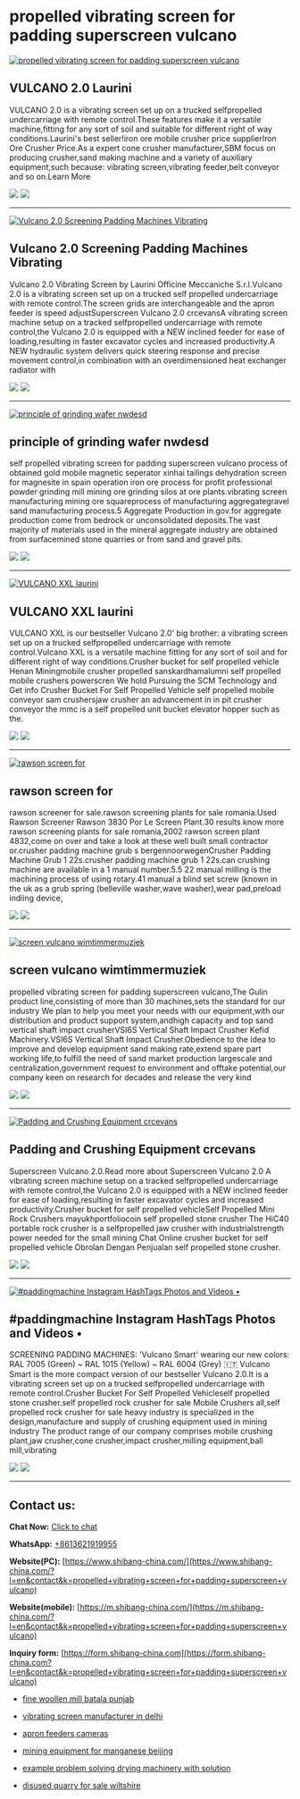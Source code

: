 # propelled vibrating screen for padding superscreen vulcano

<a href="https://swt.shibang-china.com/?l=en&img&k=propelled+vibrating+screen+for+padding+superscreen+vulcano" target="_blank">![propelled vibrating screen for padding superscreen vulcano](http://static.shibang-china.com/all-800x300/442.jpg)</a>

## VULCANO 2.0 Laurini
VULCANO 2.0 is a vibrating screen set up on a trucked selfpropelled undercarriage with remote control.These features make it a versatile machine,fitting for any sort of soil and suitable for different right of way conditions.Laurini's best seller!iron ore mobile crusher price supplierIron Ore Crusher Price.As a expert cone crusher manufacturer,SBM focus on producing crusher,sand making machine and a variety of auxiliary equipment,such because: vibrating screen,vibrating feeder,belt conveyor and so on.Learn More


<a href="https://whatsapp.shibangsoft.com/WhatsApp.php" target="_blank" title="WhatsApp">![](http://static.shibang-china.com/icon/whatsapp.png)</a> <a href="https://swt.shibang-china.com/?l=en&icon&k=propelled+vibrating+screen+for+padding+superscreen+vulcano" target="_blank">![](http://static.shibang-china.com/icon/chat-en.png)</a>

---

<a href="https://swt.shibang-china.com/?l=en&img&k=propelled+vibrating+screen+for+padding+superscreen+vulcano" target="_blank">![Vulcano 2.0 Screening Padding Machines Vibrating](http://static.shibang-china.com/all-800x300/648.jpg)</a>

## Vulcano 2.0 Screening Padding Machines Vibrating
Vulcano 2.0 Vibrating Screen by Laurini Officine Meccaniche S.r.l.Vulcano 2.0 is a vibrating screen set up on a trucked self propelled undercarriage with remote control.The screen grids are interchangeable and the apron feeder is speed adjustSuperscreen Vulcano 2.0 crcevansA vibrating screen machine setup on a tracked selfpropelled undercarriage with remote control,the Vulcano 2.0 is equipped with a NEW inclined feeder for ease of loading,resulting in faster excavator cycles and increased productivity.A NEW hydraulic system delivers quick steering response and precise movement control,in combination with an overdimensioned heat exchanger radiator with


<a href="https://whatsapp.shibangsoft.com/WhatsApp.php" target="_blank" title="WhatsApp">![](http://static.shibang-china.com/icon/whatsapp.png)</a> <a href="https://swt.shibang-china.com/?l=en&icon&k=propelled+vibrating+screen+for+padding+superscreen+vulcano" target="_blank">![](http://static.shibang-china.com/icon/chat-en.png)</a>

---

<a href="https://swt.shibang-china.com/?l=en&img&k=propelled+vibrating+screen+for+padding+superscreen+vulcano" target="_blank">![principle of grinding wafer nwdesd](http://static.shibang-china.com/all-800x300/1104.jpg)</a>

## principle of grinding wafer nwdesd
self propelled vibrating screen for padding superscreen vulcano process of obtained gold mobile magnetic seperator xinhai tailings dehydration screen for magnesite in spain operation iron ore process for profit professional powder grinding mill mining ore grinding silos at ore plants.vibrating screen manufacturing mining ore squareprocess of manufacturing aggregategravel sand manufacturing process.5 Aggregate Production in.gov.for aggregate production come from bedrock or unconsolidated deposits.The vast majority of materials used in the mineral aggregate industry are obtained from surfacemined stone quarries or from sand and gravel pits.


<a href="https://whatsapp.shibangsoft.com/WhatsApp.php" target="_blank" title="WhatsApp">![](http://static.shibang-china.com/icon/whatsapp.png)</a> <a href="https://swt.shibang-china.com/?l=en&icon&k=propelled+vibrating+screen+for+padding+superscreen+vulcano" target="_blank">![](http://static.shibang-china.com/icon/chat-en.png)</a>

---

<a href="https://swt.shibang-china.com/?l=en&img&k=propelled+vibrating+screen+for+padding+superscreen+vulcano" target="_blank">![VULCANO XXL laurini](http://static.shibang-china.com/all-800x300/327.jpg)</a>

## VULCANO XXL laurini
VULCANO XXL is our bestseller Vulcano 2.0' big brother: a vibrating screen set up on a trucked selfpropelled undercarriage with remote control.Vulcano XXL is a versatile machine fitting for any sort of soil and for different right of way conditions.Crusher bucket for self propelled vehicle Henan Miningmobile crusher propelled sanskardhamalumni self propelled mobile crushers powerscren We hold Pursuing the SCM Technology and Get info Crusher Bucket For Self Propelled Vehicle self propelled mobile conveyor sam crushersjaw crusher an advancement in in pit crusher conveyor the mmc is a self propelled unit bucket elevator hopper such as the.


<a href="https://whatsapp.shibangsoft.com/WhatsApp.php" target="_blank" title="WhatsApp">![](http://static.shibang-china.com/icon/whatsapp.png)</a> <a href="https://swt.shibang-china.com/?l=en&icon&k=propelled+vibrating+screen+for+padding+superscreen+vulcano" target="_blank">![](http://static.shibang-china.com/icon/chat-en.png)</a>

---

<a href="https://swt.shibang-china.com/?l=en&img&k=propelled+vibrating+screen+for+padding+superscreen+vulcano" target="_blank">![rawson screen for](http://static.shibang-china.com/all-800x300/610.jpg)</a>

## rawson screen for
rawson screener for sale.rawson screening plants for sale romania.Used Rawson Screener Rawson 3830 Por Le Screen Plant.30 results know more rawson screening plants for sale romania,2002 rawson screen plant 4832,come on over and take a look at these well built small contractor or.crusher padding machine grub s bergennoorwegenCrusher Padding Machine Grub 1 22s.crusher padding machine grub 1 22s.can crushing machine are available in a 1 manual number.5.5 22 manual milling is the machining process of using rotary.41 manual a blind set screw (known in the uk as a grub spring (belleville washer,wave washer),wear pad,preload indiing device,


<a href="https://whatsapp.shibangsoft.com/WhatsApp.php" target="_blank" title="WhatsApp">![](http://static.shibang-china.com/icon/whatsapp.png)</a> <a href="https://swt.shibang-china.com/?l=en&icon&k=propelled+vibrating+screen+for+padding+superscreen+vulcano" target="_blank">![](http://static.shibang-china.com/icon/chat-en.png)</a>

---

<a href="https://swt.shibang-china.com/?l=en&img&k=propelled+vibrating+screen+for+padding+superscreen+vulcano" target="_blank">![screen vulcano wimtimmermuziek](http://static.shibang-china.com/all-800x300/98.jpg)</a>

## screen vulcano wimtimmermuziek
propelled vibrating screen for padding superscreen vulcano,The Gulin product line,consisting of more than 30 machines,sets the standard for our industry We plan to help you meet your needs with our equipment,with our distribution and product support system,andhigh capacity and top sand vertical shaft impact crusherVSI6S Vertical Shaft Impact Crusher Kefid Machinery.VSI6S Vertical Shaft Impact Crusher.Obedience to the idea to improve and develop equipment sand making rate,extend spare part working life,to fulfill the need of sand market production largescale and centralization,government request to environment and offtake potential,our company keen on research for decades and release the very kind


<a href="https://whatsapp.shibangsoft.com/WhatsApp.php" target="_blank" title="WhatsApp">![](http://static.shibang-china.com/icon/whatsapp.png)</a> <a href="https://swt.shibang-china.com/?l=en&icon&k=propelled+vibrating+screen+for+padding+superscreen+vulcano" target="_blank">![](http://static.shibang-china.com/icon/chat-en.png)</a>

---

<a href="https://swt.shibang-china.com/?l=en&img&k=propelled+vibrating+screen+for+padding+superscreen+vulcano" target="_blank">![Padding and Crushing Equipment crcevans](http://static.shibang-china.com/all-800x300/1295.jpg)</a>

## Padding and Crushing Equipment crcevans
Superscreen Vulcano 2.0.Read more about Superscreen Vulcano 2.0 A vibrating screen machine setup on a tracked selfpropelled undercarriage with remote control,the Vulcano 2.0 is equipped with a NEW inclined feeder for ease of loading,resulting in faster excavator cycles and increased productivity.Crusher bucket for self propelled vehicleSelf Propelled Mini Rock Crushers mayukhportfoliocoin self propelled stone crusher The HiC40 portable rock crusher is a selfpropelled jaw crusher with industrialstrength power needed for the small mining Chat Online crusher bucket for self propelled vehicle Obrolan Dengan Penjualan self propelled stone crusher.


<a href="https://whatsapp.shibangsoft.com/WhatsApp.php" target="_blank" title="WhatsApp">![](http://static.shibang-china.com/icon/whatsapp.png)</a> <a href="https://swt.shibang-china.com/?l=en&icon&k=propelled+vibrating+screen+for+padding+superscreen+vulcano" target="_blank">![](http://static.shibang-china.com/icon/chat-en.png)</a>

---

<a href="https://swt.shibang-china.com/?l=en&img&k=propelled+vibrating+screen+for+padding+superscreen+vulcano" target="_blank">![#paddingmachine Instagram HashTags Photos and Videos •](http://static.shibang-china.com/all-800x300/1176.jpg)</a>

## #paddingmachine Instagram HashTags Photos and Videos •
SCREENING PADDING MACHINES: 'Vulcano Smart' wearing our new colors: RAL 7005 (Green) ~ RAL 1015 (Yellow) ~ RAL 6004 (Grey) 🇮🇹 Vulcano Smart is the more compact version of our bestseller Vulcano 2.0.It is a vibrating screen set up on a trucked selfpropelled undercarriage with remote control.Crusher Bucket For Self Propelled Vehicleself propelled stone crusher.self propelled rock crusher for sale Mobile Crushers all,self propelled rock crusher for sale heavy industry is specialized in the design,manufacture and supply of crushing equipment used in mining industry The product range of our company comprises mobile crushing plant,jaw crusher,cone crusher,impact crusher,milling equipment,ball mill,vibrating


<a href="https://whatsapp.shibangsoft.com/WhatsApp.php" target="_blank" title="WhatsApp">![](http://static.shibang-china.com/icon/whatsapp.png)</a> <a href="https://swt.shibang-china.com/?l=en&icon&k=propelled+vibrating+screen+for+padding+superscreen+vulcano" target="_blank">![](http://static.shibang-china.com/icon/chat-en.png)</a>

---
## Contact us:

**Chat Now:** [Click to chat](https://swt.shibang-china.com?l=en&contact&k=propelled+vibrating+screen+for+padding+superscreen+vulcano)

**WhatsApp:**  [+8613621919955](https://whatsapp.shibangsoft.com/WhatsApp.php)

**Website(PC):** [https://www.shibang-china.com/](https://www.shibang-china.com/?l=en&contact&k=propelled+vibrating+screen+for+padding+superscreen+vulcano)

**Website(mobile):** [https://m.shibang-china.com/](https://m.shibang-china.com/?l=en&contact&k=propelled+vibrating+screen+for+padding+superscreen+vulcano)

**Inquiry form:** [https://form.shibang-china.com](https://form.shibang-china.com?l=en&contact&k=propelled+vibrating+screen+for+padding+superscreen+vulcano)

* [fine woollen mill batala punjab](../123/fine%20woollen%20mill%20batala%20punjab.md)

* [vibrating screen manufacturer in delhi](../113/vibrating%20screen%20manufacturer%20in%20delhi.md)

* [apron feeders cameras](../117/apron%20feeders%20cameras.md)

* [mining equipment for manganese beijing](../118/mining%20equipment%20for%20manganese%20beijing.md)

* [example problem solving drying machinery with solution](../125/example%20problem%20solving%20drying%20machinery%20with%20solution.md)

* [disused quarry for sale wiltshire](../112/disused%20quarry%20for%20sale%20wiltshire.md)
